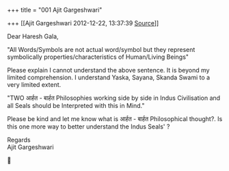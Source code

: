+++
title = "001 Ajit Gargeshwari"

+++
[[Ajit Gargeshwari	2012-12-22, 13:37:39 [Source](https://groups.google.com/g/bvparishat/c/Fnpt07-vKeI)]]



Dear Haresh Gala,

  
  
  
"All Words/Symbols are not actual word/symbol but they represent symbolically properties/characteristics of Human/Living Beings"  
  

Please explain I cannot understand the above sentence. It is beyond my limited comprehension. I understand Yaska, Sayana, Skanda Swami to a very limited extent.  
  
"TWO आर्हत - बार्हत Philosophies working side by side in Indus Civilisation and all Seals should be Interpreted with this in Mind."  
  
Please be kind and let me know what is आर्हत - बार्हत Philosophical thought?. Is this one more way to better understand the Indus Seals' ?  
  
Regards  
Ajit Gargeshwari



